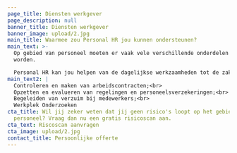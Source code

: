```yaml
---
page_title: Diensten werkgever
page_description: null
banner_title: Diensten werkgever
banner_image: upload/2.jpg
main_title: Waarmee zou Personal HR jou kunnen ondersteunen?
main_text: >-
  Op gebied van personeel moeten er vaak vele verschillende onderdelen geregeld
  worden.

  Personal HR kan jou helpen van de dagelijkse werkzaamheden tot de zaken die incidenteel voorkomen.
main_text2: |
  Controleren en maken van arbeidscontracten;<br>
  Opzetten en evalueren van regelingen en personeelsverzekeringen;<br>
  Begeleiden van verzuim bij medewerkers;<br>
  Werkplek Onderzoeken 
cta_title: Wil jij zeker weten dat jij geen risico's loopt op het gebied van
  personeel? Vraag dan nu een gratis risicoscan aan.
cta_text: Riscoscan aanvragen
cta_image: upload/2.jpg
contact_title: Persoonlijke offerte
---
```

